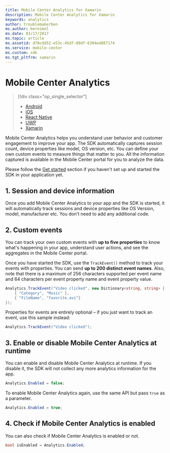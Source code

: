 ```yaml
---
title: Mobile Center Analytics for Xamarin
description: Mobile Center Analytics for Xamarin
keywords: analytics
author: troublemakerben
ms.author: bereimol
ms.date: 03/17/2017
ms.topic: article
ms.assetid: d70cdd52-e53c-45df-89df-6394ed887174
ms.service: mobile-center
ms.custom: sdk
ms.tgt_pltfrm: xamarin
---
```


# Mobile Center Analytics

> [!div class="op_single_selector"]
> * [Android](android.md)
> * [iOS](ios.md)
> * [React Native](react-native.md)
> * [UWP](uwp.md)
> * [Xamarin](xamarin.md)

Mobile Center Analytics helps you understand user behavior and customer engagement to improve your app. The SDK automatically captures session count, device properties like model, OS version, etc. You can define your own custom events to measure things that matter to you. All the information captured is available in the Mobile Center portal for you to analyze the data.

Please follow the [Get started](~/sdk/getting-started/xamarin.md) section if you haven't set up and started the SDK in your application yet.

## 1. Session and device information

Once you add Mobile Center Analytics to your app and the SDK is started, it will automatically track sessions and device properties like OS Version, model, manufacturer etc. You don’t need to add any additional code.

## 2. Custom events

You can track your own custom events with **up to five properties** to know what's happening in your app, understand user actions, and see the aggregates in the Mobile Center portal.

Once you have started the SDK, use the `TrackEvent()` method to track your events with properties. You can send **up to 200 distinct event names**. Also, note that there is a maximum of 256 characters supported per event name and 64 characters per event property name and event property value.

```csharp
Analytics.TrackEvent("Video clicked", new Dictionary<string, string> {
	{ "Category", "Music" },
	{ "FileName", "favorite.avi"}
});
```

Properties for events are entirely optional – if you just want to track an event, use this sample instead:

```csharp
Analytics.TrackEvent("Video clicked");
```

## 3. Enable or disable Mobile Center Analytics at runtime

You can enable and disable Mobile Center Analytics at runtime. If you disable it, the SDK will not collect any more analytics information for the app.

```csharp
Analytics.Enabled = false;
```

To enable Mobile Center Analytics again, use the same API but pass `true` as a parameter.

```csharp
Analytics.Enabled = true;
```

## 4. Check if Mobile Center Analytics is enabled

You can also check if Mobile Center Analytics is enabled or not.

```csharp
bool isEnabled = Analytics.Enabled;
```
